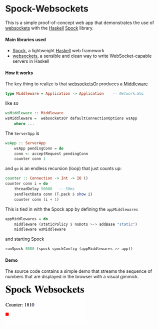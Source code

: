 # Spock-Websockets

This is a simple proof-of-concept web app that demonstrates the use of [websockets](https://en.wikipedia.org/wiki/WebSocket) with the [Haskell](https://haskell.org/) [Spock](http://spock.li) library.

#### Main libraries used

- [Spock](http://spock.li), a lightweight [Haskell](https://haskell.org/) web framework
- [websockets](https://hackage.haskell.org/package/websockets), a sensible and clean way to write WebSocket-capable servers in Haskell

#### How it works

The key thing to realize is that [websocketsOr](https://hackage.haskell.org/package/wai-websockets-3.0.1.2/docs/Network-Wai-Handler-WebSockets.html#v:websocketsOr) produces a [Middleware](https://hackage.haskell.org/package/wai-3.2.1.2/docs/Network-Wai.html#t:Middleware)

```haskell
type Middleware = Application -> Application	-- Network.Wai
```

like so

```haskell
wsMiddleware :: Middleware
wsMiddleware =  websocketsOr defaultConnectionOptions wsApp
    where ...
```

The `ServerApp` is 

```haskell
wsApp :: ServerApp
	wsApp pendingConn = do
	conn <- acceptRequest pendingConn
	counter conn 1
```

and `go` is an endless recursion (loop) that just counts up:

```haskell
counter :: Connection -> Int -> IO ()
counter conn i = do
    threadDelay 50000   -- 50ms
    sendTextData conn (T.pack $ show i)
    counter conn (i + 1)
```

This is tied in with the Spock app by defining the `appMiddlewares`

```haskell
appMiddlewares = do
    middleware (staticPolicy $ noDots >-> addBase "static")
    middleware wsMiddleware
```

and starting Spock

```haskell
runSpock 8080 (spock spockConfig (appMiddlewares >> app))
```

#### Demo

The source code contains a simple demo that streams the sequence of numbers that are displayed in the browser with a visual gimmick.



![animated gif](spock-websockets.gif)
